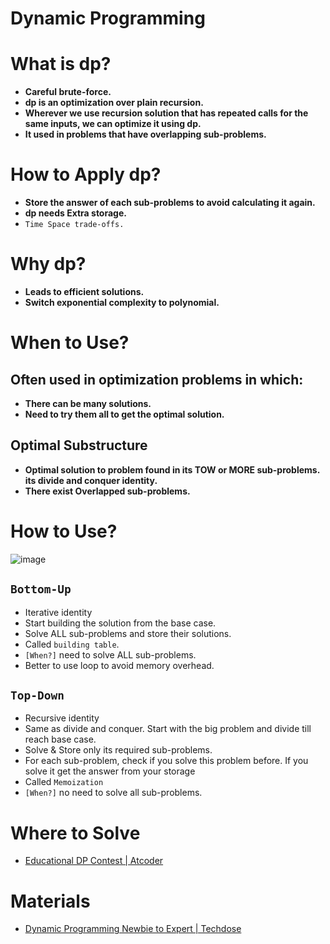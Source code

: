# Dynamic Programming

# What is dp?

- **Careful brute-force.**
- **dp is an optimization over plain recursion.**
- **Wherever we use recursion solution that has repeated calls for the same inputs, we can optimize it using dp.**
- **It used in problems that have overlapping sub-problems.**

# How to Apply dp?

- **Store the answer of each sub-problems to avoid calculating it again.**
- **dp needs Extra storage.**
- `Time Space trade-offs.`

# Why dp?

- **Leads to efficient solutions.**
- **Switch exponential complexity to polynomial.**

# When to Use?

## Often used in optimization problems in which:

- **There can be many solutions.**
- **Need to try them all to get the optimal solution.**

## Optimal Substructure

- **Optimal solution to problem found in its TOW or MORE sub-problems. its divide and conquer identity.**
- **There exist Overlapped sub-problems.**


# How to Use?
![image](https://user-images.githubusercontent.com/99830416/236589154-ee9129fe-0fd6-4026-8725-582b9faa0143.png)

## `Bottom-Up`

- Iterative identity
- Start building the solution from the base case.
- Solve ALL sub-problems and store their solutions.
- Called `building table`.
- `[When?]` need to solve ALL sub-problems.
- Better to use loop to avoid memory overhead.

## `Top-Down`

- Recursive identity
- Same as divide and conquer. Start with the big problem and divide till reach base case.
- Solve & Store only its required sub-problems.
- For each sub-problem, check if you solve this problem before. If you solve it get the answer from your storage
- Called `Memoization`
- `[When?]` no need to solve all sub-problems.


# Where to Solve
- [Educational DP Contest | Atcoder](https://atcoder.jp/contests/dp/tasks)


# Materials
- [Dynamic Programming Newbie to Expert | Techdose](https://www.youtube.com/playlist?list=PLEJXowNB4kPxBwaXtRO1qFLpCzF75DYrS)
